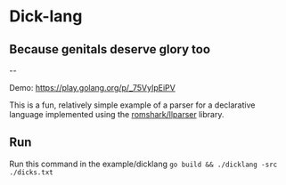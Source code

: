 # Dick-lang

## Because genitals deserve glory too
--

Demo: https://play.golang.org/p/_75VyIpEiPV

This is a fun, relatively simple example of a parser for a declarative language
implemented using the [romshark/llparser](github.com/romshark/llparser) library.

## Run
Run this command in the example/dicklang
```go build && ./dicklang -src ./dicks.txt```
